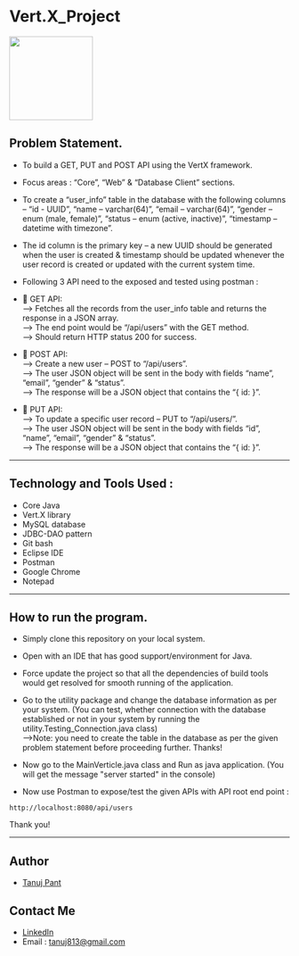 # Vert.X_Project
<img height=150px src="https://upload.wikimedia.org/wikipedia/commons/thumb/c/c4/Vert.x_Logo.svg/768px-Vert.x_Logo.svg.png?20150609114807" />

## Problem Statement.

- To build a GET, PUT and POST API using the VertX framework.

- Focus areas : “Core”, “Web” & “Database Client” sections.

- To create a “user_info” table in the database with the following columns – “id - UUID”, “name – varchar(64)”, “email – varchar(64)”, “gender – enum (male, female)”, “status – enum (active, inactive)”, “timestamp – datetime with timezone”. 

- The id column is the primary key – a new UUID should be generated when the user is created & timestamp should be updated whenever the user record is created or updated with the current system time.

- Following 3 API need to the exposed and tested using postman : 

-  GET API:  <br/>
 --> Fetches all the records from the user_info table and returns the response in a JSON array. <br/>
 --> The end point would be “/api/users” with the GET method. <br/>
 --> Should return HTTP status 200 for success.
 
-  POST API:  <br/>
 --> Create a new user – POST to “/api/users”. <br/>
 --> The user JSON object will be sent in the body with fields “name”, “email”, “gender” & “status”. <br/>
 --> The response will be a JSON object that contains the “{ id: <new UUID of the user> }”.
  
-  PUT API:  <br/>
 --> To update a specific user record – PUT to “/api/users/<uuid>”. <br/>
 --> The user JSON object will be sent in the body with fields “id”, “name”, “email”, “gender” & “status”. <br/>
 --> The response will be a JSON object that contains the “{ id: <UUID of user record updated> }”.  

<hr/>

## Technology and Tools Used : 
- Core Java
- Vert.X library
- MySQL database
- JDBC-DAO pattern
- Git bash
- Eclipse IDE
- Postman
- Google Chrome
- Notepad
 
<hr/>

## How to run the program.
- Simply clone this repository on your local system.
  
- Open with an IDE that has good support/environment for Java. 
  
- Force update the project so that all the dependencies of build tools would get resolved for smooth running of the application.
  
- Go to the utility package and change the database information as per your system. (You can test, whether connection with the database established or not in your system by running the utility.Testing_Connection.java class) <br/>
 -->Note: you need to create the table in the database as per the given problem statement before proceeding further. Thanks!
  
- Now go to the MainVerticle.java class and Run as java application. (You will get the message "server started" in the console)
  
- Now use Postman to expose/test the given APIs with API root end point :
```
http://localhost:8080/api/users
```

Thank you!
  
<hr/>
  
## Author

- [Tanuj Pant](https://github.com/IInnffiinniittyy)


## Contact Me

- [LinkedIn](https://www.linkedin.com/in/tanujpant6263/)
- Email : tanuj813@gmail.com 
  
  

